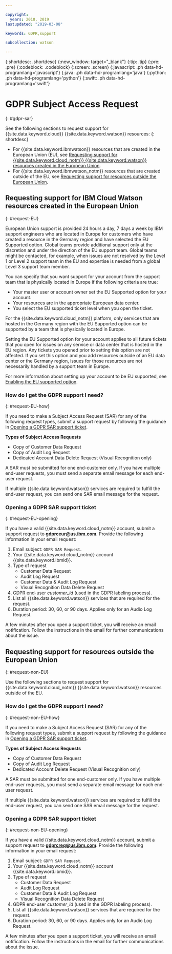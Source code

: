 ```yaml
---

copyright:
  years: 2018, 2019
lastupdated: "2019-03-08"

keywords: GDPR,support

subcollection: watson

---
```


{:shortdesc: .shortdesc}
{:new_window: target="_blank"}
{:tip: .tip}
{:pre: .pre}
{:codeblock: .codeblock}
{:screen: .screen}
{:javascript: .ph data-hd-programlang='javascript'}
{:java: .ph data-hd-programlang='java'}
{:python: .ph data-hd-programlang='python'}
{:swift: .ph data-hd-programlang='swift'}

# GDPR Subject Access Request
{: #gdpr-sar}

See the following sections to request support for {{site.data.keyword.cloud}} {{site.data.keyword.watson}} resources:
{: shortdesc}

-   For {{site.data.keyword.ibmwatson}} resources that are created in the European Union (EU), see [Requesting support for {{site.data.keyword.cloud_notm}} {{site.data.keyword.watson}} resources created in the European Union](#request-EU).
-   For {{site.data.keyword.ibmwatson_notm}} resources that are created outside of the EU, see [Requesting support for resources outside the European Union](#request-non-EU).

## Requesting support for IBM Cloud Watson resources created in the European Union
{: #request-EU}

European Union support is provided 24 hours a day, 7 days a week by IBM support engineers who are located in Europe for customers who have created a resource in the Germany region and have selected the EU Supported option. Global teams provide additional support only at the discretion and under the direction of the EU support team. Global teams might be contacted, for example, when issues are not resolved by the Level 1 or Level 2 support team in the EU and expertise is needed from a global Level 3 support team member.

You can specify that you want support for your account from the support team that is physically located in Europe if the following criteria are true:

-   Your master user or account owner set the EU Supported option for your account.
-   Your resources are in the appropriate European data center.
-   You select the EU supported ticket level when you open the ticket.

For the {{site.data.keyword.cloud_notm}} platform, only services that are hosted in the Germany region with the EU Supported option can be supported by a team that is physically located in Europe.

Setting the EU Supported option for your account applies to all future tickets that you open for issues on any service or data center that is hosted in the EU region. Any tickets you opened prior to setting this option are not affected. If you set this option and you add resources outside of an EU data center or the Germany region, issues for those resources are not necessarily handled by a support team in Europe.

For more information about setting up your account to be EU supported, see [Enabling the EU supported option](/docs/account?topic=account-eu-hipaa-supported#eu-hipaa-supported).

### How do I get the GDPR support I need?
{: #request-EU-how}

If you need to make a Subject Access Request (SAR) for any of the following request types, submit a support request by following the guidance in [Opening a GDPR SAR support ticket](#request-EU-opening).

**Types of Subject Access Requests**

-   Copy of Customer Data Request
-   Copy of Audit Log Request
-   Dedicated Account Data Delete Request (Visual Recognition only)

A SAR must be submitted for one end-customer only. If you have multiple end-user requests, you must send a separate email message for each end-user request.

If multiple {{site.data.keyword.watson}} services are required to fulfill the end-user request, you can send one SAR email message for the request.

### Opening a GDPR SAR support ticket
{: #request-EU-opening}

If you have a valid {{site.data.keyword.cloud_notm}} account, submit a support request to **gdprceur@us.ibm.com**. Provide the following information in your email request:

1.  Email subject: `GDPR SAR Request`.
1.  Your {{site.data.keyword.cloud_notm}} account {{site.data.keyword.ibmid}}.
1.  Type of request
    -   Customer Data Request
    -   Audit Log Request
    -   Customer Data & Audit Log Request
    -   Visual Recognition Data Delete Request
1.  GDPR end-user *customer_id* (used in the GDPR labeling process).
1.  List all {{site.data.keyword.watson}} services that are required for the request.
1.  Duration period: 30, 60, or 90 days. Applies only for an Audio Log Request.

A few minutes after you open a support ticket, you will receive an email notification. Follow the instructions in the email for further communications about the issue.

## Requesting support for resources outside the European Union
{: #request-non-EU}

Use the following sections to request support for {{site.data.keyword.cloud_notm}} {{site.data.keyword.watson}} resources outside of the EU.

### How do I get the GDPR support I need?
{: #request-non-EU-how}

If you need to make a Subject Access Request (SAR) for any of the following request types, submit a support request by following the guidance in [Opening a GDPR SAR support ticket](#request-non-EU-opening).

**Types of Subject Access Requests**

-   Copy of Customer Data Request
-   Copy of Audit Log Request
-   Dedicated Account Delete Request (Visual Recognition only)

A SAR must be submitted for one end-customer only. If you have multiple end-user requests, you must send a separate email message for each end-user request.

If multiple {{site.data.keyword.watson}} services are required to fulfill the end-user request, you can send one SAR email message for the request.

### Opening a GDPR SAR support ticket
{: #request-non-EU-opening}

If you have a valid {{site.data.keyword.cloud_notm}} account, submit a support request to **gdprcreq@us.ibm.com**. Provide the following information in your email request:

1.  Email subject: `GDPR SAR Request`.
1.  Your {{site.data.keyword.cloud_notm}} account {{site.data.keyword.ibmid}}.
1.  Type of request
    -   Customer Data Request
    -   Audit Log Request
    -   Customer Data & Audit Log Request
    -   Visual Recognition Data Delete Request
1.  GDPR end-user *customer_id* (used in the GDPR labeling process).
1.  List all {{site.data.keyword.watson}} services that are required for the request.
1.  Duration period: 30, 60, or 90 days. Applies only for an Audio Log Request.

A few minutes after you open a support ticket, you will receive an email notification. Follow the instructions in the email for further communications about the issue.
